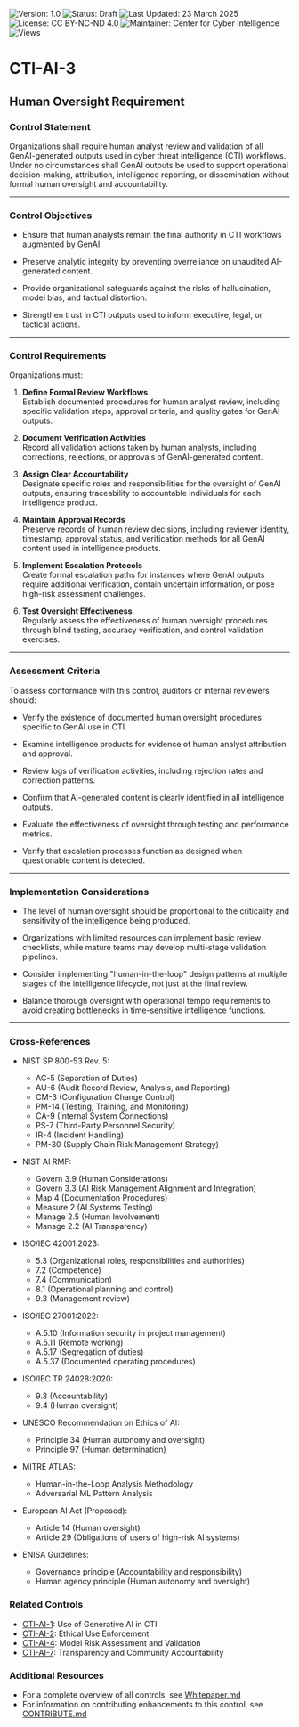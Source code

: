 ![Version: 1.0](https://img.shields.io/badge/Version-1.0-blue.svg)
![Status: Draft](https://img.shields.io/badge/Status-Draft-orange.svg)
![Last Updated: 23 March 2025](https://img.shields.io/badge/Last_Updated-23_March_2025-teal.svg)
![License: CC BY-NC-ND 4.0](https://img.shields.io/badge/License-CC_BY--NC--ND_4.0-lightgrey.svg)
![Maintainer: Center for Cyber Intelligence](https://img.shields.io/badge/Maintainer-Center_for_Cyber_Intelligence-darkblue.svg)
![Views](https://img.shields.io/github/watchers/centerforcyberintelligence/CTI-AIU?label=Views&style=social)

# CTI-AI-3
## **Human Oversight Requirement**

### **Control Statement**

Organizations shall require human analyst review and validation of all GenAI-generated outputs used in cyber threat intelligence (CTI) workflows. Under no circumstances shall GenAI outputs be used to support operational decision-making, attribution, intelligence reporting, or dissemination without formal human oversight and accountability.

---

### **Control Objectives**

- Ensure that human analysts remain the final authority in CTI workflows augmented by GenAI.
    
- Preserve analytic integrity by preventing overreliance on unaudited AI-generated content.
    
- Provide organizational safeguards against the risks of hallucination, model bias, and factual distortion.
    
- Strengthen trust in CTI outputs used to inform executive, legal, or tactical actions.
    

---

### **Control Requirements**

Organizations must:

1. **Define Formal Review Workflows**  
    Establish documented procedures for human analyst review, including specific validation steps, approval criteria, and quality gates for GenAI outputs.
    
2. **Document Verification Activities**  
    Record all validation actions taken by human analysts, including corrections, rejections, or approvals of GenAI-generated content.
    
3. **Assign Clear Accountability**  
    Designate specific roles and responsibilities for the oversight of GenAI outputs, ensuring traceability to accountable individuals for each intelligence product.
    
4. **Maintain Approval Records**  
    Preserve records of human review decisions, including reviewer identity, timestamp, approval status, and verification methods for all GenAI content used in intelligence products.
    
5. **Implement Escalation Protocols**  
    Create formal escalation paths for instances where GenAI outputs require additional verification, contain uncertain information, or pose high-risk assessment challenges.
    
6. **Test Oversight Effectiveness**  
    Regularly assess the effectiveness of human oversight procedures through blind testing, accuracy verification, and control validation exercises.
    

---

### **Assessment Criteria**

To assess conformance with this control, auditors or internal reviewers should:

- Verify the existence of documented human oversight procedures specific to GenAI use in CTI.
    
- Examine intelligence products for evidence of human analyst attribution and approval.
    
- Review logs of verification activities, including rejection rates and correction patterns.
    
- Confirm that AI-generated content is clearly identified in all intelligence outputs.
    
- Evaluate the effectiveness of oversight through testing and performance metrics.
    
- Verify that escalation processes function as designed when questionable content is detected.
    

---

### **Implementation Considerations**

- The level of human oversight should be proportional to the criticality and sensitivity of the intelligence being produced.
    
- Organizations with limited resources can implement basic review checklists, while mature teams may develop multi-stage validation pipelines.
    
- Consider implementing "human-in-the-loop" design patterns at multiple stages of the intelligence lifecycle, not just at the final review.
    
- Balance thorough oversight with operational tempo requirements to avoid creating bottlenecks in time-sensitive intelligence functions.
    

---

### **Cross-References**

- NIST SP 800-53 Rev. 5:
  - AC-5 (Separation of Duties)
  - AU-6 (Audit Record Review, Analysis, and Reporting)
  - CM-3 (Configuration Change Control)
  - PM-14 (Testing, Training, and Monitoring)
  - CA-9 (Internal System Connections)
  - PS-7 (Third-Party Personnel Security)
  - IR-4 (Incident Handling)
  - PM-30 (Supply Chain Risk Management Strategy)

- NIST AI RMF:
  - Govern 3.9 (Human Considerations)
  - Govern 3.3 (AI Risk Management Alignment and Integration)
  - Map 4 (Documentation Procedures)
  - Measure 2 (AI Systems Testing)
  - Manage 2.5 (Human Involvement)
  - Manage 2.2 (AI Transparency)

- ISO/IEC 42001:2023:
  - 5.3 (Organizational roles, responsibilities and authorities)
  - 7.2 (Competence)
  - 7.4 (Communication)
  - 8.1 (Operational planning and control)
  - 9.3 (Management review)

- ISO/IEC 27001:2022:
  - A.5.10 (Information security in project management)
  - A.5.11 (Remote working)
  - A.5.17 (Segregation of duties)
  - A.5.37 (Documented operating procedures)

- ISO/IEC TR 24028:2020:
  - 9.3 (Accountability)
  - 9.4 (Human oversight)

- UNESCO Recommendation on Ethics of AI:
  - Principle 34 (Human autonomy and oversight)
  - Principle 97 (Human determination)

- MITRE ATLAS:
  - Human-in-the-Loop Analysis Methodology
  - Adversarial ML Pattern Analysis

- European AI Act (Proposed):
  - Article 14 (Human oversight)
  - Article 29 (Obligations of users of high-risk AI systems)

- ENISA Guidelines:
  - Governance principle (Accountability and responsibility)
  - Human agency principle (Human autonomy and oversight)

### **Related Controls**
- [CTI-AI-1](./CTI-AI-1.md): Use of Generative AI in CTI
- [CTI-AI-2](./CTI-AI-2.md): Ethical Use Enforcement
- [CTI-AI-4](./CTI-AI-4.md): Model Risk Assessment and Validation
- [CTI-AI-7](./CTI-AI-7.md): Transparency and Community Accountability

### **Additional Resources**
- For a complete overview of all controls, see [Whitepaper.md](./Whitepaper.md)
- For information on contributing enhancements to this control, see [CONTRIBUTE.md](./CONTRIBUTE.md)